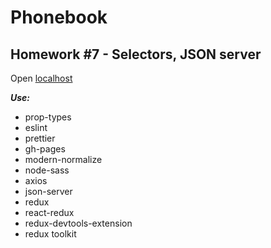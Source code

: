 # Phonebook

## Homework #7 - Selectors, JSON server

Open [localhost](http://localhost:3000)

**_Use:_**

- prop-types
- eslint
- prettier
- gh-pages
- modern-normalize
- node-sass
- axios
- json-server
- redux
- react-redux
- redux-devtools-extension
- redux toolkit
